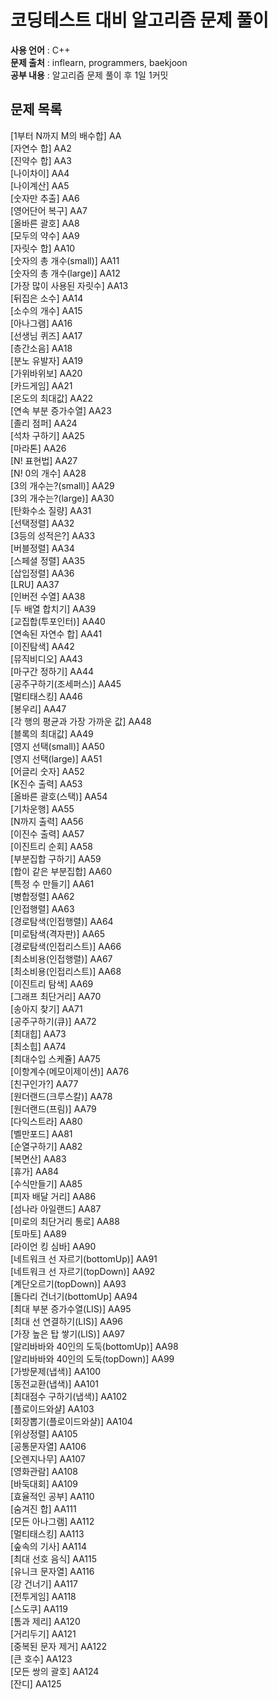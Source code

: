 # 코딩테스트 대비 알고리즘 문제 풀이  

**사용 언어** : C++  
**문제 출처** : inflearn, programmers, baekjoon  
**공부 내용** : 알고리즘 문제 풀이 후 1일 1커밋  

## 문제 목록  

[1부터 N까지 M의 배수합] AA  
[자연수 합] AA2  
[진약수 합] AA3  
[나이차이] AA4  
[나이계산] AA5  
[숫자만 추출] AA6  
[영어단어 복구] AA7  
[올바른 괄호] AA8  
[모두의 약수] AA9  
[자릿수 합] AA10  
[숫자의 총 개수(small)] AA11  
[숫자의 총 개수(large)] AA12  
[가장 많이 사용된 자릿수] AA13  
[뒤집은 소수] AA14  
[소수의 개수] AA15  
[아나그램] AA16  
[선생님 퀴즈] AA17  
[층간소음] AA18  
[분노 유발자] AA19  
[가위바위보] AA20  
[카드게임] AA21  
[온도의 최대값] AA22  
[연속 부분 증가수열] AA23  
[졸리 점퍼] AA24  
[석차 구하기] AA25  
[마라톤] AA26  
[N! 표현법] AA27  
[N! 0의 개수] AA28  
[3의 개수는?(small)] AA29  
[3의 개수는?(large)] AA30  
[탄화수소 질량] AA31  
[선택정렬] AA32  
[3등의 성적은?] AA33  
[버블정렬] AA34  
[스페셜 정렬] AA35  
[삽입정렬] AA36  
[LRU] AA37  
[인버전 수열] AA38  
[두 배열 합치기] AA39  
[교집합(투포인터)] AA40  
[연속된 자연수 합] AA41  
[이진탐색] AA42  
[뮤직비디오] AA43  
[마구간 정하기] AA44  
[공주구하기(조세퍼스)] AA45  
[멀티태스킹] AA46  
[봉우리] AA47  
[각 행의 평균과 가장 가까운 값] AA48  
[블록의 최대값] AA49  
[영지 선택(small)] AA50  
[영지 선택(large)] AA51  
[어글리 숫자] AA52  
[K진수 출력] AA53  
[올바른 괄호(스택)] AA54  
[기차운행] AA55  
[N까지 출력] AA56  
[이진수 출력] AA57  
[이진트리 순회] AA58  
[부분집합 구하기] AA59  
[합이 같은 부분집합] AA60  
[특정 수 만들기] AA61  
[병합정렬] AA62  
[인접행렬] AA63  
[경로탐색(인접행렬)] AA64  
[미로탐색(격자판)] AA65  
[경로탐색(인접리스트)] AA66  
[최소비용(인접행렬)] AA67  
[최소비용(인접리스트)] AA68  
[이진트리 탐색] AA69  
[그래프 최단거리] AA70  
[송아지 찾기] AA71  
[공주구하기(큐)] AA72  
[최대힙] AA73  
[최소힙] AA74  
[최대수입 스케쥴] AA75  
[이항계수(메모이제이션)] AA76  
[친구인가?] AA77  
[원더랜드(크루스칼)] AA78  
[원더랜드(프림)] AA79  
[다익스트라] AA80  
[벨만포드] AA81  
[순열구하기] AA82  
[복면산] AA83  
[휴가] AA84  
[수식만들기] AA85  
[피자 배달 거리] AA86  
[섬나라 아일랜드] AA87  
[미로의 최단거리 통로] AA88  
[토마토] AA89  
[라이언 킹 심바] AA90  
[네트워크 선 자르기(bottomUp)] AA91  
[네트워크 선 자르기(topDown)] AA92  
[계단오르기(topDown)] AA93  
[돌다리 건너기(bottomUp] AA94  
[최대 부분 증가수열(LIS)] AA95  
[최대 선 연결하기(LIS)] AA96  
[가장 높은 탑 쌓기(LIS)] AA97  
[알리바바와 40인의 도둑(bottomUp)] AA98  
[알리바바와 40인의 도둑(topDown)] AA99  
[가방문제(냅색)] AA100  
[동전교환(냅색)] AA101  
[최대점수 구하기(냅색)] AA102  
[플로이드와샬] AA103  
[회장뽑기(플로이드와샬)] AA104  
[위상정렬] AA105  
[공통문자열] AA106  
[오렌지나무] AA107  
[영화관람] AA108  
[바둑대회] AA109  
[효율적인 공부] AA110  
[숨겨진 합] AA111  
[모든 아나그램] AA112  
[멀티태스킹] AA113  
[숲속의 기사] AA114  
[최대 선호 음식] AA115  
[유니크 문자열] AA116  
[강 건너기] AA117  
[전투게임] AA118  
[스도쿠] AA119  
[톰과 제리] AA120  
[거리두기] AA121  
[중복된 문자 제거] AA122  
[큰 호수] AA123  
[모든 쌍의 괄호] AA124  
[잔디] AA125  

